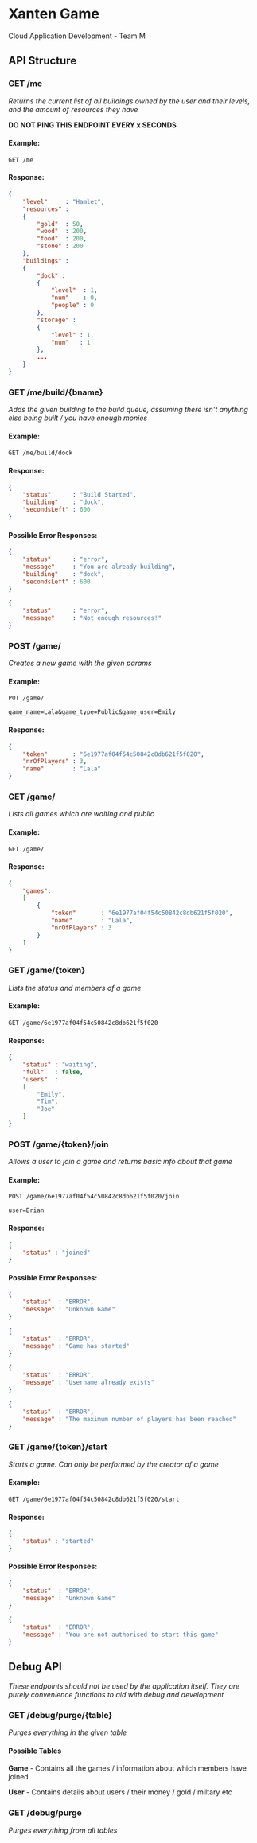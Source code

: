 Xanten Game
===========

Cloud Application Development - Team M

API Structure
-------------

### GET /me
*Returns the current list of all buildings owned by the user and their
levels, and the amount of resources they have*

**DO NOT PING THIS ENDPOINT EVERY x SECONDS**

#### Example:
`GET /me`

#### Response:
```json
{
    "level"     : "Hamlet",
    "resources" :
    {
        "gold"  : 50,
        "wood"  : 200,
        "food"  : 200,
        "stone" : 200
    },
    "buildings" :
    {
        "dock" :
        {
            "level"  : 1,
            "num"    : 0,
            "people" : 0
        },
        "storage" :
        {
            "level" : 1,
            "num"   : 1
        },
        ...
    }
}
```

### GET /me/build/{bname}
*Adds the given building to the build queue, assuming there isn't
anything else being built / you have enough monies*

#### Example:
`GET /me/build/dock`

#### Response:
```json
{
    "status"      : "Build Started",
    "building"    : "dock",
    "secondsLeft" : 600
}
```

#### Possible Error Responses:
```json
{
    "status"      : "error",
    "message"     : "You are already building",
    "building"    : "dock",
    "secondsLeft" : 600
}
```

```json
{
    "status"      : "error",
    "message"     : "Not enough resources!"
}
```

### POST /game/
*Creates a new game with the given params*

#### Example:
```
PUT /game/

game_name=Lala&game_type=Public&game_user=Emily
```

#### Response:
```json
{
    "token"       : "6e1977af04f54c50842c8db621f5f020",
    "nrOfPlayers" : 3,
    "name"        : "Lala"
}
```

### GET /game/
*Lists all games which are waiting and public*

#### Example:
`GET /game/`

#### Response:
```json
{
    "games":
    [
        {
            "token"       : "6e1977af04f54c50842c8db621f5f020",
            "name"        : "Lala",
            "nrOfPlayers" : 3
        }
    ]
}
```

### GET /game/{token}
*Lists the status and members of a game*

#### Example:
`GET /game/6e1977af04f54c50842c8db621f5f020`

#### Response:
```json
{
    "status" : "waiting",
    "full"   : false,
    "users"  :
    [
        "Emily",
        "Tim",
        "Joe"
    ]
}
```

### POST /game/{token}/join
*Allows a user to join a game and returns basic info about that game*

#### Example:
```
POST /game/6e1977af04f54c50842c8db621f5f020/join

user=Brian
```

#### Response:
```json
{
    "status" : "joined"
}
```

#### Possible Error Responses:
```json
{
    "status"  : "ERROR",
    "message" : "Unknown Game"
}
```

```json
{
    "status"  : "ERROR",
    "message" : "Game has started"
}
```

```json
{
    "status"  : "ERROR",
    "message" : "Username already exists"
}
```

```json
{
    "status"  : "ERROR",
    "message" : "The maximum number of players has been reached"
}
```


### GET /game/{token}/start
*Starts a game. Can only be performed by the creator of a game*

#### Example:
`GET /game/6e1977af04f54c50842c8db621f5f020/start`

#### Response:
```json
{
    "status" : "started"
}
```

#### Possible Error Responses:
```json
{
    "status"  : "ERROR",
    "message" : "Unknown Game"
}
```

```json
{
    "status"  : "ERROR",
    "message" : "You are not authorised to start this game"
}
```

Debug API
---------
*These endpoints should not be used by the application itself. They are
purely convenience functions to aid with debug and development*

### GET /debug/purge/{table}
*Purges everything in the given table*

#### Possible Tables

**Game** - Contains all the games / information about which members have
joined

**User** - Contains details about users / their money / gold / miltary
etc

### GET /debug/purge
*Purges everything from all tables*